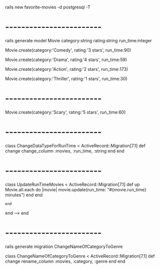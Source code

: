 rails new favorite-movies -d postgresql -T

# ------------------------

<!-- As a developer, I can add a category to the Movie model called category that is a string.
As a developer, I can add a category to the Movie model called rating that is a string.
As a developer, I can add a category to the Movie model called run_time that is a number. -->

rails generate model Movie category:string rating:string run_time:integer 

Movie.create(category:'Comedy', rating:'3 stars', run_time:90)

Movie.create(category:'Drama', rating:'4 stars', run_time:59)

Movie.create(category:'Action', rating:'2 stars', run_time:173)

Movie.create(category:'Thriller', rating:'1 stars', run_time:30)

# ------------------------

<!-- As a developer, I can add five entries to the database via the Rails console. -->

Movie.create(category:'Scary', rating:'5 stars', run_time:60)

# ------------------------

<!-- As a developer, I can update the run_time column to be a string. -->

class ChangeDataTypeForRunTime < ActiveRecord::Migration[7.1]
  def change
    change_column :movies, :run_time, :string
  end
end

# ------------------------

<!-- As a developer, I can update the values of the five existing database entries to include a unit of time on the run_time column. (Example: '165 minutes' or '1 hr, 45 minutes') -->

class UpdateRunTimeMovies < ActiveRecord::Migration[7.1]
  def up  <!-- def up is to add an additional default values, in this case we're using string interpolation -->
    Movie.all.each do |movie| <!--|movie| is our block parameter that will represent each individual movie that is recorded when iterated through in the Movie model. -->
      movie.update(run_time: "#{movie.run_time} minutes") <!-- update block parameter movie's run_time to be our original inputted run_time and add in minutes via string interpolation. -->
    end
  end
  <!-- Below is how to remove or "replace" in this case. -->
  <!-- def down
    Movie.all.each do |movie|
      movie.update(run_time: movie.run_time.sub(' minutes', '')) <!-- subsitute ' minutes' for '(an empty string)' -->
    end
  end -->
end

# ------------------------
<!-- As a developer, I can rename the column category to be named genre. -->

rails generate migration ChangeNameOfCategoryToGenre

class ChangeNameOfCategoryToGenre < ActiveRecord::Migration[7.1]
  def change
    rename_column :movies, :category, :genre
  end
end